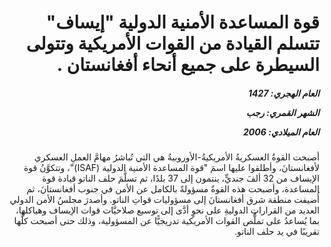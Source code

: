 <h1 dir="rtl">قوة المساعدة الأمنية الدولية "إيساف" تتسلم القيادة من القوات الأمريكية وتتولى السيطرة على جميع أنحاء أفغانستان .</h1>

<h5 dir="rtl">العام الهجري:  1427

الشهر القمري: رجب

العام الميلادي: 2006</h5>

<p dir="rtl">أصبحت القوةُ العسكريةُ الأمريكيةُ-الأوروبيةُ هي التي تُباشرُ مهامَّ العملِ العسكري لأفغانستانَ، وأطلقوا عليها اسمَ "قوة المساعدة الأمنية الدولية (ISAF)"، وتتكوَّنُ قوة الإيساف من 32 ألفَ جنديٍّ، ينتمون إلى 37 بلدًا، ثم تسلَّمَ حلف الناتو قيادة قوة المساعدة، وأصبحت هذه القوةُ مسؤولةً بالكامل عن الأمن في جنوب أفغانستانَ، ثم أُضيفت منطقة شرق أفغانستانَ إلى مسؤوليات قواتِ الناتو.
وأصدرَ مجلسُ الأمن الدولي العديد من القراراتِ الدوليةِ على نحوٍ أدَّى إلى توسيع صلاحيَّات قوات الإيساف وهياكلها، بما يُساعدُ على تملُّص القوات الأمريكية تدريجيًّا عن المسؤولية، وذلك حتى أصبحت كلُّها تقريبًا في يد حلف الناتو.</p></br>
